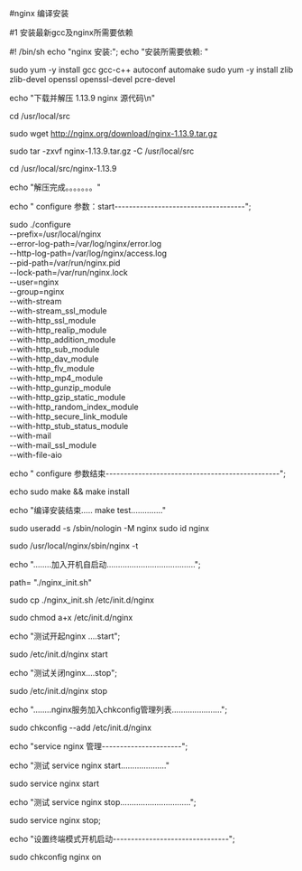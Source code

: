 

#nginx 编译安装

#1 安装最新gcc及nginx所需要依赖


#! /bin/sh
echo "nginx 安装:";
echo "安装所需要依赖: "


sudo yum -y install gcc gcc-c++ autoconf automake
sudo yum -y install zlib zlib-devel openssl openssl-devel pcre-devel

echo "下载并解压 1.13.9 nginx 源代码\n"

cd /usr/local/src

sudo wget http://nginx.org/download/nginx-1.13.9.tar.gz

sudo tar -zxvf nginx-1.13.9.tar.gz -C /usr/local/src

cd /usr/local/src/nginx-1.13.9

echo "解压完成。。。。。。。"


echo " configure 参数：start------------------------------------";

sudo ./configure \
--prefix=/usr/local/nginx \
--error-log-path=/var/log/nginx/error.log \
--http-log-path=/var/log/nginx/access.log \
--pid-path=/var/run/nginx.pid \
--lock-path=/var/run/nginx.lock \
--user=nginx \
--group=nginx \
--with-stream \
--with-stream_ssl_module \
--with-http_ssl_module \
--with-http_realip_module \
--with-http_addition_module \
--with-http_sub_module \
--with-http_dav_module \
--with-http_flv_module \
--with-http_mp4_module \
--with-http_gunzip_module \
--with-http_gzip_static_module \
--with-http_random_index_module \
--with-http_secure_link_module \
--with-http_stub_status_module \
--with-mail \
--with-mail_ssl_module \
--with-file-aio 

echo  " configure 参数结束------------------------------------------------";

echo 
sudo make && make install 

echo "编译安装结束..... make test.............."


sudo useradd -s /sbin/nologin -M nginx 
sudo id nginx 



sudo /usr/local/nginx/sbin/nginx -t 





echo "........加入开机自启动.......................................";


path= "./nginx_init.sh"


sudo cp ./nginx_init.sh /etc/init.d/nginx


sudo chmod a+x /etc/init.d/nginx

echo "测试开起nginx ....start";

sudo /etc/init.d/nginx start


echo "测试关闭nginx....stop";

sudo /etc/init.d/nginx stop


echo "........nginx服务加入chkconfig管理列表......................";

sudo chkconfig --add /etc/init.d/nginx


echo "service nginx 管理----------------------";


echo "测试 service nginx start...................."


sudo service nginx start

echo "测试 service nginx stop...............................";


sudo service nginx stop;


echo "设置终端模式开机启动--------------------------------";


sudo  chkconfig nginx on


